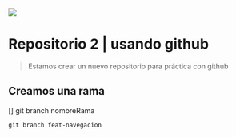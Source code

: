 <img src="https://images.unsplash.com/photo-1618401479427-c8ef9465fbe1?ixlib=rb-1.2.1&ixid=MnwxMjA3fDB8MHxwaG90by1wYWdlfHx8fGVufDB8fHx8&auto=format&fit=crop&w=2343&q=80">

# Repositorio 2 | usando github

> Estamos crear un nuevo repositorio para práctica con github  


## Creamos una rama
[]  git branch nombreRama

    git branch feat-navegacion


